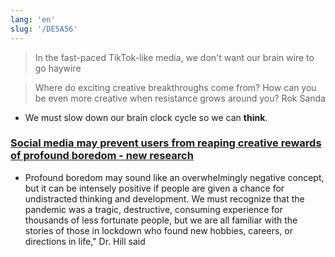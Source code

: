 ```yaml
---
lang: 'en'
slug: '/DE5A56'
---
```


> In the fast-paced TikTok-like media, we don't want our brain wire to go haywire

> Where do exciting creative breakthroughs come from? How can you be even more creative when resistance grows around you? Rok Sanda

- We must slow down our brain clock cycle so we can **think**.

### [Social media may prevent users from reaping creative rewards of profound boredom - new research](https://www.bath.ac.uk/announcements/social-media-may-prevent-users-from-reaping-creative-rewards-of-profound-boredom-new-research/)

- Profound boredom may sound like an overwhelmingly negative concept, but it can be intensely positive if people are given a chance for undistracted thinking and development. We must recognize that the pandemic was a tragic, destructive, consuming experience for thousands of less fortunate people, but we are all familiar with the stories of those in lockdown who found new hobbies, careers, or directions in life," Dr. Hill said
